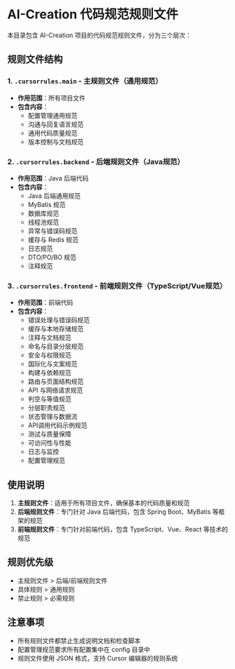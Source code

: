 # AI-Creation 代码规范规则文件

本目录包含 AI-Creation 项目的代码规范规则文件，分为三个层次：

## 规则文件结构

### 1. `.cursorrules.main` - 主规则文件（通用规范）
- **作用范围**：所有项目文件
- **包含内容**：
  - 配置管理通用规范
  - 沟通与回复语言规范
  - 通用代码质量规范
  - 版本控制与文档规范

### 2. `.cursorrules.backend` - 后端规则文件（Java规范）
- **作用范围**：Java 后端代码
- **包含内容**：
  - Java 后端通用规范
  - MyBatis 规范
  - 数据库规范
  - 线程池规范
  - 异常与错误码规范
  - 缓存与 Redis 规范
  - 日志规范
  - DTO/PO/BO 规范
  - 注释规范

### 3. `.cursorrules.frontend` - 前端规则文件（TypeScript/Vue规范）
- **作用范围**：前端代码
- **包含内容**：
  - 错误处理与错误码规范
  - 缓存与本地存储规范
  - 注释与文档规范
  - 命名与目录分层规范
  - 安全与权限规范
  - 国际化与文案规范
  - 构建与依赖规范
  - 路由与页面结构规范
  - API 与网络请求规范
  - 判空与等值规范
  - 分层职责规范
  - 状态管理与数据流
  - API调用代码示例规范
  - 测试与质量保障
  - 可访问性与性能
  - 日志与监控
  - 配置管理规范

## 使用说明

1. **主规则文件**：适用于所有项目文件，确保基本的代码质量和规范
2. **后端规则文件**：专门针对 Java 后端代码，包含 Spring Boot、MyBatis 等框架的规范
3. **前端规则文件**：专门针对前端代码，包含 TypeScript、Vue、React 等技术的规范

## 规则优先级

- 主规则文件 > 后端/前端规则文件
- 具体规则 > 通用规则
- 禁止规则 > 必需规则

## 注意事项

- 所有规则文件都禁止生成说明文档和检查脚本
- 配置管理规范要求所有配置集中在 config 目录中
- 规则文件使用 JSON 格式，支持 Cursor 编辑器的规则系统
